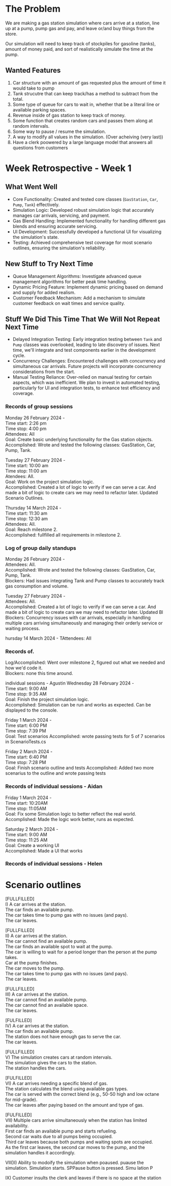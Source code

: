 # The Problem  
We are making a gas station simulation where cars arrive at a station, line up at a pump, pump gas and pay, and leave or/and buy things from the store.  
  
Our simulation will need to keep track of stockpiles for gasoline (tanks), amount of money paid, and sort of realistically simulate the time at the pump.  
  
## Wanted Features  
1. Car structure with an amount of gas requested plus the amount of time it would take to pump  
0. Tank strucutre that can keep track/has a method to subtract from the total.  
0. Some type of queue for cars to wait in, whether that be a literal line or available parking spaces.  
0. Revenue inside of gas station to keep track of money.  
0. Some function that creates random cars and passes them along at random intervals.  
0. Some way to pause / resume the simulation.  
0. A way to modify all values in the simulation. (Over acheiving (very last))  
0. Have a clerk poowered by a large language model that answers all questions from customers

  
  
# Week Retrospective - Week 1  
  
## What Went Well  
- Core Functionality: Created and tested core classes (`GasStation`, `Car`, `Pump`, `Tank`) effectively.  
- Simulation Logic: Developed robust simulation logic that accurately manages car arrivals, servicing, and payment.  
- Gas Blend Handling: Implemented functionality for handling different gas blends and ensuring accurate servicing.  
- UI Development: Successfully developed a functional UI for visualizing the simulation's state.  
- Testing: Achieved comprehensive test coverage for most scenario outlines, ensuring the simulation's reliability.  
  
## New Stuff to Try Next Time  
- Queue Management Algorithms: Investigate advanced queue management algorithms for better peak time handling.  
- Dynamic Pricing Feature: Implement dynamic pricing based on demand and supply for added realism.  
- Customer Feedback Mechanism: Add a mechanism to simulate customer feedback on wait times and service quality.  
  
## Stuff We Did This Time That We Will Not Repeat Next Time  
- Delayed Integration Testing: Early integration testing between `Tank` and `Pump` classes was overlooked, leading to late discovery of issues. Next time, we'll integrate and test components earlier in the development cycle.  
- Concurrency Challenges: Encountered challenges with concurrency and simultaneous car arrivals. Future projects will incorporate concurrency considerations from the start.  
- Manual Testing Reliance: Over-relied on manual testing for certain aspects, which was inefficient. We plan to invest in automated testing, particularly for UI and integration tests, to enhance test efficiency and coverage.  
  
  
### Records of group sessions  
Monday 26 February 2024 -  
Time start: 2:26 pm  
Time stop: 4:00 pm  
Attendees: All  
Goal: Create basic underlying functionality for the Gas station objects.  
Accomplished: Wrote and tested the following classes: GasStation, Car, Pump, Tank.  
  
Tuesday 27 February 2024 -  
Time start: 10:00 am  
Time stop:  11:00 am  
Atendees: All.  
Goal: Work on the project simulation logic.  
Accomplished: Created a lot of logic to verify if we can serve a car. And made a bit of logic to create cars we may need to refactor later. Updated Scenario Outlines.  
  
Thursday 14 March 2024 -  
Time start: 11:30 am  
Time stop: 12:30 am  
Attendees: All.  
Goal: Reach milestone 2.  
Accomplished: fullfilled all requirements in milestone 2.  
  
### Log of group daily standups  
Monday 26 February 2024 -  
Attendees: All.  
Accomplished: Wrote and tested the following classes: GasStation, Car, Pump, Tank.  
Blockers: Had issues integrating Tank and Pump classes to accurately track gas consumption and volume.
  
Tuesday 27 February 2024 -  
Attendees: All.  
Accomplished: Created a lot of logic to verify if we can serve a car. And made a bit of logic to create cars we may need to refactor later. Updated Bl
Blockers: Concurrency issues with car arrivals, especially in handling multiple cars arriving simultaneously and managing their orderly service or waiting process.


hursday 14 March 2024 -
TAttendees: All
  ### Records of.  
Log/Accomplished: Went over milestone 2, figured out what we needed and how we'd code it.  
Blockers: none this time around.  

   individual sessions - Agustin 
Wednesday 28 February 2024 -  
Time start: 9:00 AM  
Time stop:  9:35 AM  
Goal: Finish the project simulation logic.  
Accomplished: Simulation can be run and works as expected. Can be displayed to the console.  

Friday 1 March 2024 -  
Time start: 6:00 PM  
Time stop:  7:39 PM  
Goal: Test scenarios
Accomplished: wrote passing tests for 5 of 7 scenarios in ScenarioTests.cs

Friday 2 March 2024 -  
Time start: 6:40 PM  
Time stop:  7:28 PM  
Goal: Finish scenario outline and tests
Accomplished: Added two more scenarius to the outline and wrote passing tests
  
  
### Records of individual sessions - Aidan  
Friday 1 March 2024 -  
Time start: 10:20AM  
Time stop: 11:05AM  
Goal: Fix some Simulation logic to better reflect the real world.  
Accomplished: Made the logic work better, runs as expected.  

Saturday 2 March 2024 -  
Time start: 9:00 AM  
Time stop: 11:25 AM  
Goal: Create a working UI  
Accomplished: Made a UI that works  
  
  
### Records of individual sessions - Helen  

  
  
# Scenario outlines  

[FULLFILLED]  
I) A car arrives at the station.  
The car finds an available pump.  
The car takes time to pump gas with no issues (and pays).  
The car leaves.  

[FULLFILLED]  
II) A car arrives at the station.  
The car cannot find an available pump.  
The car finds an available spot to wait at the pump.  
The car is willing to wait for a period longer than the person at the pump takes.  
Car at the pump finishes.  
The car moves to the pump.  
The car takes time to pump gas with no issues (and pays).  
The car leaves.  

[FULLFILLED]  
III) A car arrives at the station.  
The car cannot find an available pump.  
The car cannot find an available space.  
The car leaves.   

[FULFILLED]  
IV) A car arrives at the station.  
The car finds an available pump.  
The station does not have enough gas to serve the car.  
The car leaves.  

[FULLFILLED]  
V) The simulation creates cars at random intervals.  
The simulation gives the cars to the station.  
The station handles the cars.  

[FULFILLED]  
VI) A car arrives needing a specific blend of gas.  
The station calculates the blend using available gas types.  
The car is served with the correct blend (e.g., 50-50 high and low octane for mid-grade).  
The car leaves after paying based on the amount and type of gas.  

[FULFILLED]  
VII) Multiple cars arrive simultaneously when the station has limited availability.  
First car finds an available pump and starts refueling.  
Second car waits due to all pumps being occupied.  
Third car leaves because both pumps and waiting spots are occupied.  
As the first car leaves, the second car moves to the pump, and the simulation handles it accordingly.

VII()I) Ability to modoify the simulation when poaused.  puause the simulation.  Simulation starts.  SPPause button is pressed.  Simu
lation P 

IX) Customer insults the clerk and leaves if there is no space at the station

